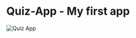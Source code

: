# Quiz-App - My first app
![Quiz App](https://user-images.githubusercontent.com/70486576/92035859-caaea600-ed88-11ea-95c9-009ba2d66d0c.gif)
